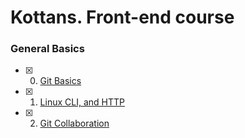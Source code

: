 # Kottans. Front-end course

### General Basics
- [x] 0. [Git Basics](task_git_basics)
- [x] 1. [Linux CLI, and HTTP](task_linux_cli)
- [x] 2. [Git Collaboration](task_git_collaboration)
